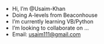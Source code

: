 - Hi, I’m @Usaim-Khan
- Doing A-levels from Beaconhouse
- I’m currently learning VB/Python
- I’m looking to collaborate on ...
- Email: usaim111@gmail.com

<!---
Usaim-Khan/Usaim-Khan is a ✨ special ✨ repository because its `README.md` (this file) appears on your GitHub profile.
You can click the Preview link to take a look at your changes.
--->
